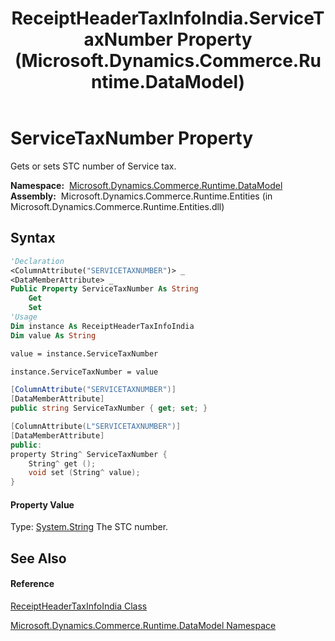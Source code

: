 ﻿---
title: ReceiptHeaderTaxInfoIndia.ServiceTaxNumber Property  (Microsoft.Dynamics.Commerce.Runtime.DataModel)
TOCTitle: ServiceTaxNumber Property
ms:assetid: P:Microsoft.Dynamics.Commerce.Runtime.DataModel.ReceiptHeaderTaxInfoIndia.ServiceTaxNumber
ms:mtpsurl: https://technet.microsoft.com/en-us/library/microsoft.dynamics.commerce.runtime.datamodel.receiptheadertaxinfoindia.servicetaxnumber(v=AX.60)
ms:contentKeyID: 62204209
ms.date: 05/18/2015
mtps_version: v=AX.60
f1_keywords:
- Microsoft.Dynamics.Commerce.Runtime.DataModel.ReceiptHeaderTaxInfoIndia.ServiceTaxNumber
dev_langs:
- CSharp
- C++
- VB
---

# ServiceTaxNumber Property

Gets or sets STC number of Service tax.

**Namespace:**  [Microsoft.Dynamics.Commerce.Runtime.DataModel](microsoft-dynamics-commerce-runtime-datamodel-namespace.md)  
**Assembly:**  Microsoft.Dynamics.Commerce.Runtime.Entities (in Microsoft.Dynamics.Commerce.Runtime.Entities.dll)

## Syntax

``` vb
'Declaration
<ColumnAttribute("SERVICETAXNUMBER")> _
<DataMemberAttribute> _
Public Property ServiceTaxNumber As String
    Get
    Set
'Usage
Dim instance As ReceiptHeaderTaxInfoIndia
Dim value As String

value = instance.ServiceTaxNumber

instance.ServiceTaxNumber = value
```

``` csharp
[ColumnAttribute("SERVICETAXNUMBER")]
[DataMemberAttribute]
public string ServiceTaxNumber { get; set; }
```

``` c++
[ColumnAttribute(L"SERVICETAXNUMBER")]
[DataMemberAttribute]
public:
property String^ ServiceTaxNumber {
    String^ get ();
    void set (String^ value);
}
```

#### Property Value

Type: [System.String](https://technet.microsoft.com/en-us/library/s1wwdcbf\(v=ax.60\))  
The STC number.  

## See Also

#### Reference

[ReceiptHeaderTaxInfoIndia Class](receiptheadertaxinfoindia-class-microsoft-dynamics-commerce-runtime-datamodel.md)

[Microsoft.Dynamics.Commerce.Runtime.DataModel Namespace](microsoft-dynamics-commerce-runtime-datamodel-namespace.md)

